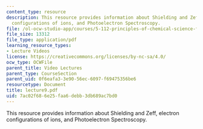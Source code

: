 ```yaml
---
content_type: resource
description: This resource provides information about Shielding and Zeff, electron
  configurations of ions, and Photoelectron Spectroscopy.
file: /ol-ocw-studio-app/courses/5-112-principles-of-chemical-science-fall-2005/7ac02f686e25faa6debb3db689ac7bd0_lecture9.pdf
file_size: 13312
file_type: application/pdf
learning_resource_types:
- Lecture Videos
license: https://creativecommons.org/licenses/by-nc-sa/4.0/
ocw_type: OCWFile
parent_title: Video Lectures
parent_type: CourseSection
parent_uid: 0f6eafa3-3e90-56ec-6097-f69475356be6
resourcetype: Document
title: lecture9.pdf
uid: 7ac02f68-6e25-faa6-debb-3db689ac7bd0
---
```

This resource provides information about Shielding and Zeff, electron configurations of ions, and Photoelectron Spectroscopy.